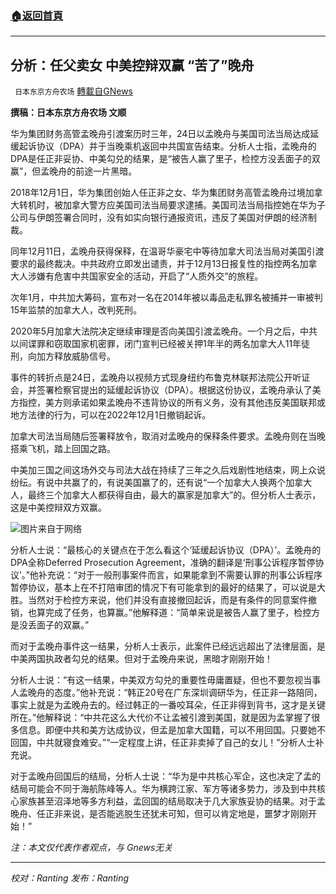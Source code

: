 ###  [:house:返回首頁](https://github.com/ourhimalayas/txt)
---


## 分析：任父卖女 中美控辩双赢 “苦了”晚舟
` 日本东京方舟农场` [轉載自GNews](https://gnews.org/zh-hans/1556058/)

**撰稿：日本东京方舟农场 文顺**

华为集团财务高管孟晚舟引渡案历时三年，24日以孟晚舟与美国司法当局达成延缓起诉协议（DPA）并于当晚乘机返回中共国宣告结束。分析人士指，孟晚舟的DPA是任正非妥协、中美勾兑的结果，是“被告人赢了里子，检控方没丢面子的双赢”，但孟晚舟的前途一片黑暗。

2018年12月1日，华为集团创始人任正非之女、华为集团财务高管孟晚舟过境加拿大转机时，被加拿大警方应美国司法当局要求逮捕。美国司法当局指控她在华为子公司与伊朗签署合同时，没有如实向银行通报资讯，违反了美国对伊朗的经济制裁。

同年12月11日，孟晚舟获得保释，在温哥华豪宅中等待加拿大司法当局对美国引渡要求的最终裁决。中共政府立即发出谴责，并于12月13日报复性的指控两名加拿大人涉嫌有危害中共国家安全的活动，开启了“人质外交”的旅程。

次年1月，中共加大筹码，宣布对一名在2014年被以毒品走私罪名被捕并一审被判15年监禁的加拿大人，改判死刑。

2020年5月加拿大法院决定继续审理是否向美国引渡孟晚舟。一个月之后，中共以间谍罪和窃取国家机密罪，闭门宣判已经被关押1年半的两名加拿大人11年徒刑，向加方释放威胁信号。

事件的转折点是24日，孟晚舟以视频方式现身纽约布鲁克林联邦法院公开听证会，并签署检察官提出的延缓起诉协议（DPA）。根据这份协议，孟晚舟承认了美方指控，美方则承诺如果孟晚舟不违背协议的所有义务，没有其他违反美国联邦或地方法律的行为，可以在2022年12月1日撤销起诉。

加拿大司法当局随后签署释放令，取消对孟晚舟的保释条件要求。孟晚舟则在当晚搭乘飞机，踏上回国之路。

中美加三国之间这场外交与司法大战在持续了三年之久后戏剧性地结束，网上众说纷纭。有说中共赢了的，有说美国赢了的，还有说“一个加拿大人换两个加拿大人，最终三个加拿大人都获得自由，最大的赢家是加拿大”的。但分析人士表示，这是中美控辩双方双赢。

![](https://assets.gnews.org/wp-content/uploads/2021/09/1-122.jpg)图片来自于网络

分析人士说：“最核心的关键点在于怎么看这个‘延缓起诉协议（DPA）’。孟晚舟的DPA全称Deferred Prosecution Agreement，准确的翻译是‘刑事公诉程序暂停协议’。”他补充说：“对于一般刑事案件而言，如果能拿到不需要认罪的刑事公诉程序暂停协议，基本上在不打陪审团的情况下有可能拿到的最好的结果了，可以说是大胜。当然对于检控方来说，他们并没有直接撤回起诉，而是有条件的同意案件撤销，也算完成了任务，也算赢。”他解释道：“简单来说是被告人赢了里子，检控方是没丢面子的双赢。”

而对于孟晚舟事件这一结果，分析人士表示，此案件已经远远超出了法律层面，是中美两国执政者勾兑的结果。但对于孟晚舟来说，黑暗才刚刚开始！

分析人士说：“有这一结果，中美双方勾兑的重要性毋庸置疑，但也不要忽视当事人孟晚舟的态度。”他补充说：“韩正20号在广东深圳调研华为，任正非一路陪同，事实上就是为孟晚舟去的。经过韩正的一番咬耳朵，任正非得到背书，这才是关键所在。”他解释说：“中共花这么大代价不让孟被引渡到美国，就是因为孟掌握了很多信息。即便中共和美方达成协议，但孟是加拿大国籍，可以不用回国。只要她不回国，中共就寝食难安。”“一定程度上讲，任正非卖掉了自己的女儿！”分析人士补充说。

对于孟晚舟回国后的结局，分析人士说：“华为是中共核心军企，这也决定了孟的结局可能会不同于海航陈峰等人。华为横跨江家、军方等诸多势力，涉及到中共核心家族甚至沼泽地等多方利益，孟回国的结局取决于几大家族妥协的结果。对于孟晚舟、任正非来说，是否能逃脱生还犹未可知，但可以肯定地是，噩梦才刚刚开始！”

*注：本文仅代表作者观点，与 Gnews无关*

* * *

*校对：Ranting 发布：Ranting*
